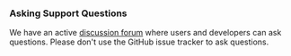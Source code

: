 ### Asking Support Questions

We have an active [discussion forum](https://bit.ly/cowrieslack) where users and developers can ask questions.
Please don't use the GitHub issue tracker to ask questions.
